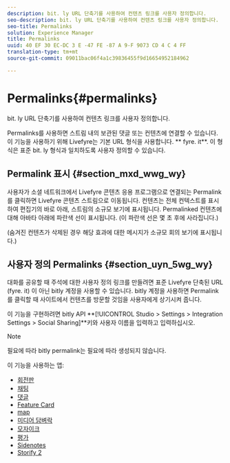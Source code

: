 ```yaml
---
description: bit. ly URL 단축기를 사용하여 컨텐츠 링크를 사용자 정의합니다.
seo-description: bit. ly URL 단축기를 사용하여 컨텐츠 링크를 사용자 정의합니다.
seo-title: Permalinks
solution: Experience Manager
title: Permalinks
uuid: 40 EF 30 EC-DC 3 E -47 FE -87 A 9-F 9073 CD 4 C 4 FF
translation-type: tm+mt
source-git-commit: 09011bac06f4a1c39836455f9d16654952184962

---
```



# Permalinks{#permalinks}

bit. ly URL 단축기를 사용하여 컨텐츠 링크를 사용자 정의합니다.

Permalinks를 사용하면 스트림 내의 보관된 댓글 또는 컨텐츠에 연결할 수 있습니다. 이 기능을 사용하기 위해 Livefyre는 기본 URL 형식을 사용합니다. ** fyre. it**. 이 형식은 표준 bit. ly 형식과 일치하도록 사용자 정의할 수 있습니다.

## Permalink 표시 {#section_mxd_wwg_wy}

사용자가 소셜 네트워크에서 Livefyre 콘텐츠 응용 프로그램으로 연결되는 Permalink를 클릭하면 Livefyre 콘텐츠 스트림으로 이동됩니다. 컨텐츠는 전체 컨텍스트를 표시하여 편집기의 바로 아래, 스트림의 소규모 보기에 표시됩니다. Permalinked 컨텐츠에 대해 아바타 아래에 파란색 선이 표시됩니다. (이 파란색 선은 몇 초 후에 사라집니다.)

(숨겨진 컨텐츠가 삭제된 경우 해당 효과에 대한 메시지가 소규모 회의 보기에 표시됩니다.)

## 사용자 정의 Permalinks {#section_uyn_5wg_wy}

대화를 공유할 때 주석에 대한 사용자 정의 링크를 만들려면 표준 Livefyre 단축된 URL (fyre. it) 이 아닌 bitly 계정을 사용할 수 있습니다. bitly 계정을 사용하면 Permalink를 클릭할 때 사이트에서 컨텐츠를 방문할 것임을 사용자에게 상기시켜 줍니다.

이 기능을 구현하려면 bitly API **[!UICONTROL Studio > Settings > Integration Settings > Social Sharing]**키와 사용자 이름을 입력하고 입력하십시오.

>[!NOTE]
>
>필요에 따라 bitly permalink는 필요에 따라 생성되지 않습니다.

이 기능을 사용하는 앱:

* [회전판](/help/using/c-about-apps/c-carousel-app/c-carousel-app.md#c_carousel_app)
* [채팅](/help/using/c-about-apps/c-chat-app/c-chat-app.md#c_chat_app)
* [댓글](/help/using/c-about-apps/c-comments/c-comments.md)
* [Feature Card](/help/using/c-about-apps/c-feature-card-app/c-feature-card-app.md#c_feature_card_app)
* [map](/help/using/c-about-apps/c-map-app/c-map-app.md#c_map_app)
* [미디어 담벼락](/help/using/c-about-apps/c-media-wall-app/c-media-wall-app.md#c_media_wall_app)
* [모자이크](/help/using/c-about-apps/c-mosaic-app/c-mosaic-app.md#c_mosaic_app)
* [평가](/help/using/c-about-apps/c-reviews-app/c-reviews-app.md#c_reviews_app)
* [Sidenotes](/help/using/c-about-apps/c-sidenotes-app/c-sidenotes-app.md#c_sidenotes_app)
* [Storify 2](/help/using/c-about-apps/c-storify2/c-storify2.md#c_storify2)

